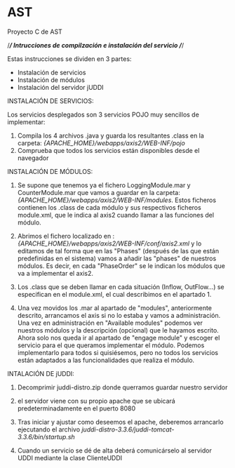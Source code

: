 # AST
Proyecto C de AST

/*********************************************************/
  Intrucciones de compilzación e instalación del servicio
/*********************************************************/

Estas instrucciones se dividen en 3 partes:
  - Instalación de servicios
  - Instalación de módulos
  - Instalación del servidor jUDDI

INSTALACIÓN DE SERVICIOS:

Los servicios desplegados son 3 servicios POJO muy sencillos de implementar:
1. Compila los 4 archivos .java y guarda los resultantes .class en la carpeta: _{APACHE_HOME}/webapps/axis2/WEB-INF/pojo_
2. Comprueba que todos los servicios están disponibles desde el navegador


INSTALACIÓN DE MÓDULOS:

1. Se supone que tenemos ya el fichero LoggingModule.mar y CounterModule.mar que vamos a guardar en la carpeta: _{APACHE_HOME}/webapps/axis2/WEB-INF/modules_. Estos ficheros contienen los .class de cada módulo y sus respectivos ficheros module.xml, que le indica al axis2 cuando llamar a las funciones del módulo.

2. Abrimos el fichero localizado en : _{APACHE_HOME}/webapps/axis2/WEB-INF/conf/axis2.xml_ y lo editamos de tal forma que en las "Phases" (después de las que están predefinidas en el sistema) vamos a añadir las "phases" de nuestros módulos. Es decir, en cada "PhaseOrder" se le indican los módulos que va a implementar el axis2.

3. Los .class que se deben llamar en cada situación (Inflow, OutFlow...) se especifican en el module.xml, el cual describimos en el apartado 1.

4. Una vez movidos los .mar al apartado de "modules", anteriormente descrito, arrancamos el axis si no lo estaba y vamos a administración. Una vez en administración en "Available modules" podemos ver nuestros módulos y la descripción (opcional) que le hayamos escrito. Ahora solo nos queda ir al apartado de "engage module" y escoger el servicio para el que queramos implementar el módulo. Podemos implementarlo para todos si quisiésemos, pero no todos los servicios están adaptados a las funcionalidades que realiza el módulo.

INTALACIÓN DE jUDDI:

1. Decomprimir juddi-distro.zip donde querramos guardar nuestro servidor

2. el servidor viene con su propio apache que se ubicará predeterminadamente en el puerto 8080

3. Tras iniciar y ajustar como deseemos el apache, deberemos arrancarlo ejecutando el archivo _juddi-distro-3.3.6/juddi-tomcat-3.3.6/bin/startup.sh_ 

4. Cuando un servicio se dé de alta deberá comunicárselo al servidor UDDI mediante la clase ClienteUDDI
